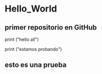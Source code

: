 # Hello_World
## primer repositorio en GitHub

print ("hello all")

print ("estamos probando")
## esto es una prueba
